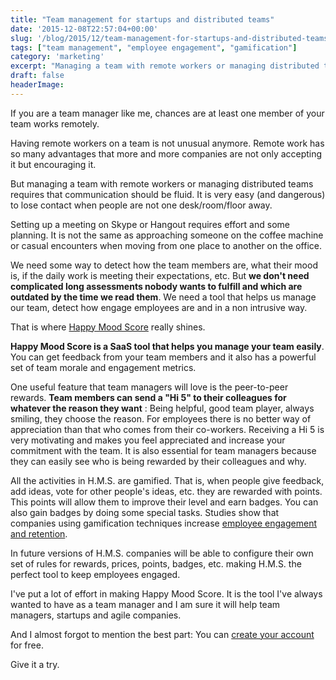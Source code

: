 ```yaml
---
title: "Team management for startups and distributed teams"
date: '2015-12-08T22:57:04+00:00'
slug: '/blog/2015/12/team-management-for-startups-and-distributed-teams'
tags: ["team management", "employee engagement", "gamification"]
category: 'marketing'
excerpt: "Managing a team with remote workers or managing distributed teams requires that communication should be fluid. It is very easy (and dangerous) to lose contact when people are not one desk/room/floor away."
draft: false
headerImage:
---
```

If you are a team manager like me, chances are at least one member of your team works remotely.

Having remote workers on a team is not unusual anymore. Remote work has so many advantages that more and more companies are not only accepting it but encouraging it.

But managing a team with remote workers or managing distributed teams requires that communication should be fluid. It is very easy (and dangerous) to lose contact when people are not one desk/room/floor away.

Setting up a meeting on Skype or Hangout requires effort and some planning. It is not the same as approaching someone on the coffee machine or casual encounters when moving from one place to another on the office.

We need some way to detect how the team members are, what their mood is, if the daily work is meeting their expectations, etc. But **we don't need complicated long assessments nobody wants to fulfill and which are outdated by the time we read them**. We need a tool that helps us manage our team, detect how engage employees are and in a non intrusive way.

That is where [Happy Mood Score](https://www.happymoodscore.com) really shines.

**Happy Mood Score is a SaaS tool that helps you manage your team easily**. You can get feedback from your team members and it also has a powerful set of team morale and engagement metrics.

One useful feature that team managers will love is the peer-to-peer rewards. **Team members can send a "Hi 5" to their colleagues for whatever the reason they want** : Being helpful, good team player, always smiling, they choose the reason. For employees there is no better way of appreciation than that who comes from their co-workers. Receiving a Hi 5 is very motivating and makes you feel appreciated and increase your commitment with the team. It is also essential for team managers because they can easily see who is being rewarded by their colleagues and why.

All the activities in H.M.S. are gamified. That is, when people give feedback, add ideas, vote for other people's ideas, etc. they are rewarded with points. This points will allow them to improve their level and earn badges. You can also gain badges by doing some special tasks. Studies show that companies using gamification techniques increase [employee engagement and retention](https://www.happymoodscore.com/features/).

In future versions of H.M.S. companies will be able to configure their own set of rules for rewards, prices, points, badges, etc. making H.M.S. the perfect tool to keep employees engaged.

I've put a lot of effort in making Happy Mood Score. It is the tool I've always wanted to have as a team manager and I am sure it will help team managers, startups and agile companies.

And I almost forgot to mention the best part: You can [create your account](https://happymoodscore.com/signup) for free.

Give it a try.
